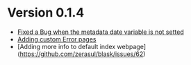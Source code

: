 # Version 0.1.4

* [Fixed a Bug when the metadata date variable is not setted](https://github.com/zerasul/blask/issues/122)
* [Adding custom Error pages](https://github.com/zerasul/blask/issues/19)
* [Adding more info to default index webpage] (https://github.com/zerasul/blask/issues/62)
